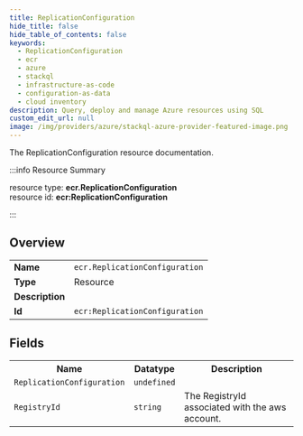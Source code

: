 ```yaml
---
title: ReplicationConfiguration
hide_title: false
hide_table_of_contents: false
keywords:
  - ReplicationConfiguration
  - ecr
  - azure
  - stackql
  - infrastructure-as-code
  - configuration-as-data
  - cloud inventory
description: Query, deploy and manage Azure resources using SQL
custom_edit_url: null
image: /img/providers/azure/stackql-azure-provider-featured-image.png
---
```

The ReplicationConfiguration resource documentation.

:::info Resource Summary

<div class="row">
<div class="providerDocColumn">
<span>resource type:&nbsp;<b>ecr.ReplicationConfiguration</b></span><br />
<span>resource id:&nbsp;<b>ecr:ReplicationConfiguration</b></span><br />
</div>
</div>

:::

## Overview
<table><tbody>
<tr><td><b>Name</b></td><td><code>ecr.ReplicationConfiguration</code></td></tr>
<tr><td><b>Type</b></td><td>Resource</td></tr>
<tr><td><b>Description</b></td><td></td></tr>
<tr><td><b>Id</b></td><td><code>ecr:ReplicationConfiguration</code></td></tr>
</tbody></table>

## Fields
<table><tbody>
<tr><th>Name</th><th>Datatype</th><th>Description</th></tr>
<tr><td><code>ReplicationConfiguration</code></td><td><code>undefined</code></td><td></td></tr><tr><td><code>RegistryId</code></td><td><code>string</code></td><td>The RegistryId associated with the aws account.</td></tr>
</tbody></table>